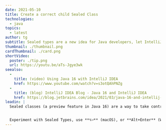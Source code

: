 ```yaml
---
date: 2021-05-10
title: Create a correct child Sealed Class
technologies:
  - java
topics:
  - latest
author: tg
subtitle: Sealed types are a new idea for Java developers, let IntelliJ IDEA guide you in how to create child classes
thumbnail: ./thumbnail.png
cardThumbnail: ./card.png
shortVideo:
  poster: ./tip.png
  url: https://youtu.be/aTs-Jgye3wk
seealso:
  - 
    title: (video) Using Java 16 with IntelliJ IDEA
    href: https://www.youtube.com/watch?v=s3otQAhPNZg
  - 
    title: (blog) IntelliJ IDEA Blog - Java 16 and IntelliJ IDEA
    href: https://blog.jetbrains.com/idea/2021/03/java-16-and-intellij-idea/
leadin: |
  Sealed classes (a preview feature in Java 16) are a way to take control of the inheritance hierarchy of our classes. IntelliJ IDEA can let us know about problems in the classes that extend sealed classes, and suggest solutions.


  Experiment with Sealed Types, use **⌥⏎** (macOS), or **Alt+Enter** (Windows/Linux) to see and accept suggestions.
---
```


